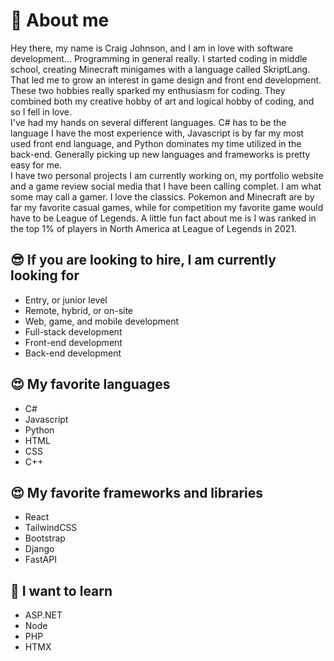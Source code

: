 # 👑 About me
Hey there, my name is Craig Johnson, and I am in love with software development... Programming in general really. I started coding in middle school, creating Minecraft minigames with a language called SkriptLang. That led me to grow an interest in game design and front end development. These two hobbies really sparked my enthusiasm for coding. They combined both my creative hobby of art and logical hobby of coding, and so I fell in love.     
I've had my hands on several different languages. C# has to be the language I have the most experience with, Javascript is by far my most used front end language, and Python dominates my time utilized in the back-end. Generally picking up new languages and frameworks is pretty easy for me.     
I have two personal projects I am currently working on, my portfolio website and a game review social media that I have been calling complet. I am what some may call a gamer. I love the classics. Pokemon and Minecraft are by far my favorite casual games, while for competition my favorite game would have to be League of Legends. A little fun fact about me is I was ranked in the top 1% of players in North America at League of Legends in 2021.     

## 😎 If you are looking to hire, I am currently looking for
- Entry, or junior level
- Remote, hybrid, or on-site
- Web, game, and mobile development
- Full-stack development
- Front-end development
- Back-end development

## 😍 My favorite languages
- C#
- Javascript
- Python
- HTML
- CSS
- C++

## 😍 My favorite frameworks and libraries
- React
- TailwindCSS
- Bootstrap
- Django
- FastAPI

## 🍒 I want to learn
- ASP.NET
- Node
- PHP
- HTMX
